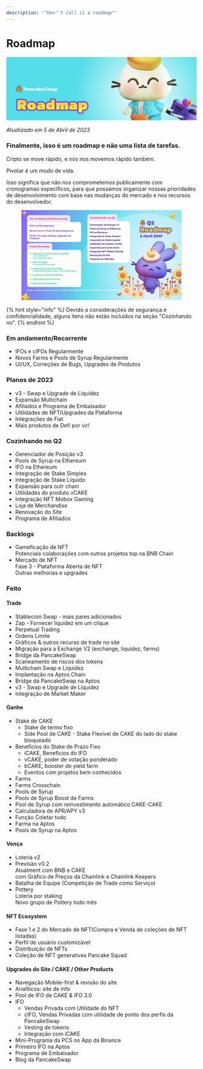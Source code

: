 ```yaml
---
description: '"Don''t call it a roadmap"'
---
```


# Roadmap

![](.gitbook/assets/roadmap-header.png)

_Atualizado em 5 de Abril de 2023_

### Finalmente, isso é um roadmap e não uma lista de tarefas.

Cripto se move rápido, e nós nos movemos rápido também.&#x20;

Pivotar é um modo de vida.&#x20;

Isso significa que não nos comprometemos publicamente com cronogramas específicos, para que possamos organizar nossas prioridades de desenvolvimento com base nas mudanças do mercado e nos recursos do desenvolvedor.

<figure><img src=".gitbook/assets/photo_2023-04-05_12-21-14.jpg" alt=""><figcaption></figcaption></figure>

{% hint style="info" %}
Devido a considerações de segurança e confidencialidade, alguns itens não estão incluídos na seção "Cozinhando no".
{% endhint %}

### Em andamento/Recorrente

* IFOs e cIFOs Regularmente
* Novos Farms e Pools de Syrup Regularmente&#x20;
* UI/UX, Correções de Bugs, Upgrades de Produtos&#x20;

### Planos de 2023&#x20;

* v3 - Swap e Upgrade de Liquidez
* Expansão Multichain&#x20;
* Afiliados e Programa de Embaixador
* Utilidades de NFT/Upgrades da Plataforma
* Integrações de Fiat
* Mais produtos de Defi por vir!

### Cozinhando no Q2

* Gerenciador de Posição v3
* Pools de Syrup na Ethereum
* IFO na Ethereum
* Integração de Stake Simples
* Integração de Stake Líquido
* Expansão para outr chain
* Utilidades do produto vCAKE
* Integração NFT Mobox Gaming&#x20;
* Loja de Merchandise
* Renovação do Site
* Programa de Afiliados

### Backlogs

* Gameficação de NFT\
  Potenciais colaborações com outros projetos top na BNB Chain
* Mercado de NFT \
  Fase 3 - Plataforma Aberta de NFT\
  Outras melhorias e upgrades

### Feito

#### Trade

* Stablecoin Swap - mais pares adicionados
* Zap - Fornecer liquidez em um clique
* Perpetual Trading
* Ordens Limite
* Gráficos & outros recurso de trade no site
* Migração para a Exchange V2 (exchange, liquidez, farms)
* Bridge da PancakeSwap
* Scaneamento de riscos dos tokens
* Multichain Swap e Liquidez
* Implantação na Aptos Chain
* Bridge da PancakeSwap na Aptos
* v3 - Swap e Upgrade de Liquidez
* Integração de Market Maker&#x20;

#### Ganhe

* Stake de CAKE&#x20;
  * Stake de termo fixo
  * Side Pool de CAKE - Stake Flexível de CAKE do lado do stake bloqueado
* Benefícios do Stake de Prazo Fixo&#x20;
  * iCAKE, Benefícios do IFO&#x20;
  * vCAKE, poder de votação ponderado
  * bCAKE, booster de yield farm
  * Eventos com projetos bem conhecidos
* Farms
* Farms Crosschain
* Pools de Syrup
* Pools de Syrup Boost de Farms
* Pool de Syrup com reinvestimento automático CAKE-CAKE&#x20;
* Calculadora de APR/APY v3
* Função Coletar tudo
* Farma na Aptos
* Pools de Syrup na Aptos

#### Vença

* Loteria v2
* Previsão v0.2\
  Atualment com BNB e CAKE\
  com Gráfico de Preços da Chainlink e Chainlink Keepers
* Batalha de Equipe (Competição de Trade como Serviço)
* Pottery\
  Loteria por staking\
  Novo grupo de Pottery todo mês

#### NFT Ecosystem

* Fase 1 e 2 do Mercado de NFT(Compra e Venda de coleções de NFT listadas)
* Perfil de usuário customizável
* Distribuição de NFTs
* Coleção de NFT generativas Pancake Squad

#### Upgrades do Site / CAKE / Other Products

* Navegação Mobile-first & revisão do site
* Analíticos: site de info
* Pool de IFO de CAKE & IFO 3.0
* IFO
  * Vendas Privada com Utilidade do NFT&#x20;
  * cIFO, Vendas Privadas com utilidade de ponto dos perfis da PancakeSwap
  * Vesting de tokens
  * Integração com iCAKE
* Mini-Programa da PCS no App da Binance&#x20;
* Primeiro IFO na Aptos
* Programa de Embaixador
* Blog da PancakeSwap
